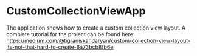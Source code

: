 # CustomCollectionViewApp
The application shows how to create a custom collection view layout.
A complete tutorial for the project can be found here: 
https://medium.com/@tigraniskandaryan/custom-collection-view-layout-its-not-that-hard-to-create-6a73bcb8fb6e
